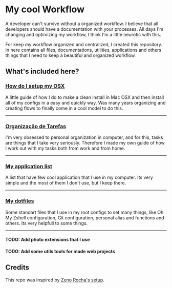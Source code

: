 # My cool Workflow

A developer can't survive without a organized workflow. I believe that all developers should have a documentation with your processes. All days I'm changing and optimizing my workflow, I think I'm a little neurotic with this.

For keep my workflow organized and centralized, I created this repository. In here contains all files, documentations, utilities, applications and others things that I need to keep a beautiful and organized workflow.

## What's included here?

### [How do I setup my OSX](setup-osx.md)

A little guide of how I do to make a clean install in Mac OSX and then install all of my configs in a easy and quickly way. Was many years organizing and creating flows to finally come in a cool model to do this.

---

### [Organização de Tarefas](tasks.md)

I'm very obsessed to personal organization in computer, and for this, tasks are things that I take very seriously. Therefore I made my own guide of how I work out with my tasks both from work and from home.

---

### [My application list](apps.md)

A list that have few cool application that I use in my computer. Its very simple and the most of them I don't use, but I keep there.

---

### [My dotfiles](/dotfiles)

Some standart files that I use in my root configs to set many things, like Oh My Zshell configuration, Git configuration, personal alias and functions and others. Its very helpfull to some things.

---

#### TODO: Add photo extensions that I use
#### TODO: Add some utils tools for made web projects

## Credits

This repo was inspired by [Zeno Rocha's setup](https://gist.github.com/zenorocha/7159780).
